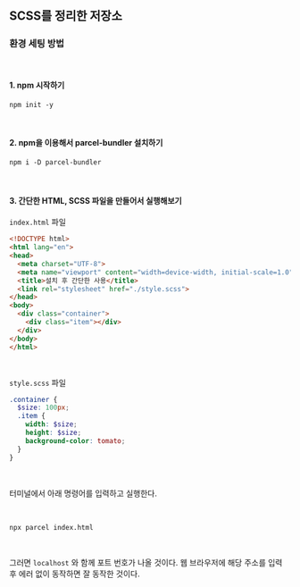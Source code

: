 ## SCSS를 정리한 저장소

### 환경 세팅 방법

<br>  

#### 1. npm 시작하기

```
npm init -y
```

<br>

#### 2. npm을 이용해서 parcel-bundler 설치하기

```
npm i -D parcel-bundler
```

<br>

#### 3. 간단한 HTML, SCSS 파일을 만들어서 실행해보기

`index.html` 파일

```html
<!DOCTYPE html>
<html lang="en">
<head>
  <meta charset="UTF-8">
  <meta name="viewport" content="width=device-width, initial-scale=1.0">
  <title>설치 후 간단한 사용</title>
  <link rel="stylesheet" href="./style.scss">
</head>
<body>
  <div class="container">
    <div class="item"></div>
  </div>
</body>
</html>
```

<br>

`style.scss` 파일

```scss
.container {
  $size: 100px;
  .item {
    width: $size;
    height: $size;
    background-color: tomato;
  }
}
```

<br>

터미널에서 아래 명령어를 입력하고 실행한다. 

<br>

```
npx parcel index.html
```

<br>

그러면 `localhost` 와 함께 포트 번호가 나올 것이다. 웹 브라우저에 해당 주소를 입력 후 에러 없이 동작하면 잘 동작한 것이다.